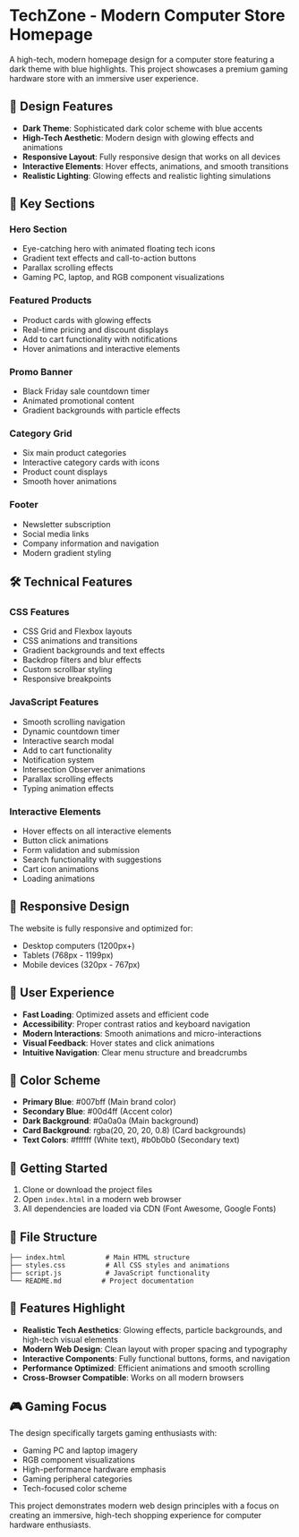 # TechZone - Modern Computer Store Homepage

A high-tech, modern homepage design for a computer store featuring a dark theme with blue highlights. This project showcases a premium gaming hardware store with an immersive user experience.

## 🎨 Design Features

- **Dark Theme**: Sophisticated dark color scheme with blue accents
- **High-Tech Aesthetic**: Modern design with glowing effects and animations
- **Responsive Layout**: Fully responsive design that works on all devices
- **Interactive Elements**: Hover effects, animations, and smooth transitions
- **Realistic Lighting**: Glowing effects and realistic lighting simulations

## 🚀 Key Sections

### Hero Section
- Eye-catching hero with animated floating tech icons
- Gradient text effects and call-to-action buttons
- Parallax scrolling effects
- Gaming PC, laptop, and RGB component visualizations

### Featured Products
- Product cards with glowing effects
- Real-time pricing and discount displays
- Add to cart functionality with notifications
- Hover animations and interactive elements

### Promo Banner
- Black Friday sale countdown timer
- Animated promotional content
- Gradient backgrounds with particle effects

### Category Grid
- Six main product categories
- Interactive category cards with icons
- Product count displays
- Smooth hover animations

### Footer
- Newsletter subscription
- Social media links
- Company information and navigation
- Modern gradient styling

## 🛠️ Technical Features

### CSS Features
- CSS Grid and Flexbox layouts
- CSS animations and transitions
- Gradient backgrounds and text effects
- Backdrop filters and blur effects
- Custom scrollbar styling
- Responsive breakpoints

### JavaScript Features
- Smooth scrolling navigation
- Dynamic countdown timer
- Interactive search modal
- Add to cart functionality
- Notification system
- Intersection Observer animations
- Parallax scrolling effects
- Typing animation effects

### Interactive Elements
- Hover effects on all interactive elements
- Button click animations
- Form validation and submission
- Search functionality with suggestions
- Cart icon animations
- Loading animations

## 📱 Responsive Design

The website is fully responsive and optimized for:
- Desktop computers (1200px+)
- Tablets (768px - 1199px)
- Mobile devices (320px - 767px)

## 🎯 User Experience

- **Fast Loading**: Optimized assets and efficient code
- **Accessibility**: Proper contrast ratios and keyboard navigation
- **Modern Interactions**: Smooth animations and micro-interactions
- **Visual Feedback**: Hover states and click animations
- **Intuitive Navigation**: Clear menu structure and breadcrumbs

## 🎨 Color Scheme

- **Primary Blue**: #007bff (Main brand color)
- **Secondary Blue**: #00d4ff (Accent color)
- **Dark Background**: #0a0a0a (Main background)
- **Card Background**: rgba(20, 20, 20, 0.8) (Card backgrounds)
- **Text Colors**: #ffffff (White text), #b0b0b0 (Secondary text)

## 🚀 Getting Started

1. Clone or download the project files
2. Open `index.html` in a modern web browser
3. All dependencies are loaded via CDN (Font Awesome, Google Fonts)

## 📁 File Structure

```
├── index.html          # Main HTML structure
├── styles.css          # All CSS styles and animations
├── script.js           # JavaScript functionality
└── README.md          # Project documentation
```

## 🌟 Features Highlight

- **Realistic Tech Aesthetics**: Glowing effects, particle backgrounds, and high-tech visual elements
- **Modern Web Design**: Clean layout with proper spacing and typography
- **Interactive Components**: Fully functional buttons, forms, and navigation
- **Performance Optimized**: Efficient animations and smooth scrolling
- **Cross-Browser Compatible**: Works on all modern browsers

## 🎮 Gaming Focus

The design specifically targets gaming enthusiasts with:
- Gaming PC and laptop imagery
- RGB component visualizations
- High-performance hardware emphasis
- Gaming peripheral categories
- Tech-focused color scheme

This project demonstrates modern web design principles with a focus on creating an immersive, high-tech shopping experience for computer hardware enthusiasts. 